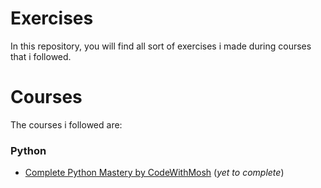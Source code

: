 # Exercises
In this repository, you will find all sort of exercises i made during courses that i followed.
# Courses
The courses i followed are:
### Python
- [Complete Python Mastery by CodeWithMosh](https://members.codewithmosh.com/courses/enrolled/417695) (_yet to complete_)
